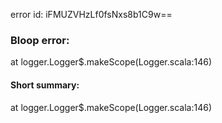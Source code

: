 error id: iFMUZVHzLf0fsNxs8b1C9w==
### Bloop error:

at logger.Logger$.makeScope(Logger.scala:146)
#### Short summary: 

at logger.Logger$.makeScope(Logger.scala:146)